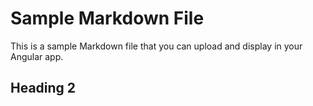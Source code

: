 # Sample Markdown File

This is a sample Markdown file that you can upload and display in your Angular app.

## Heading 2
